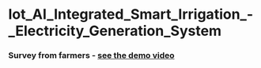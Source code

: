 [video-url]: https://www.youtube.com/watch?v=JNRnpkXgmxw

# Iot_AI_Integrated_Smart_Irrigation_-_Electricity_Generation_System

### Survey from farmers - [see the demo video][video-url]

